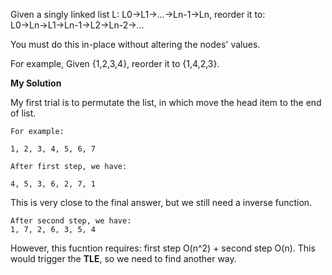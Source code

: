 Given a singly linked list L: L0→L1→…→Ln-1→Ln,
reorder it to: L0→Ln→L1→Ln-1→L2→Ln-2→…

You must do this in-place without altering the nodes' values.

For example,
Given {1,2,3,4}, reorder it to {1,4,2,3}.

__My Solution__

My first trial is to permutate the list, in which move the head item to the end of list.
```
For example:

1, 2, 3, 4, 5, 6, 7

After first step, we have:

4, 5, 3, 6, 2, 7, 1
```
This is very close to the final answer, but we still need a inverse function.

```
After second step, we have:
1, 7, 2, 6, 3, 5, 4
```
However, this fucntion requires: first step O(n^2) +  second step O(n). This would trigger the __TLE__, so we need to find another way.
